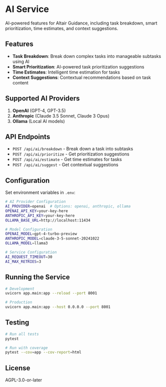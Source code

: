 # AI Service

AI-powered features for Altair Guidance, including task breakdown, smart prioritization, time estimates, and context suggestions.

## Features

- **Task Breakdown**: Break down complex tasks into manageable subtasks using AI
- **Smart Prioritization**: AI-powered task prioritization suggestions
- **Time Estimates**: Intelligent time estimation for tasks
- **Context Suggestions**: Contextual recommendations based on task content

## Supported AI Providers

1. **OpenAI** (GPT-4, GPT-3.5)
2. **Anthropic** (Claude 3.5 Sonnet, Claude 3 Opus)
3. **Ollama** (Local AI models)

## API Endpoints

- `POST /api/ai/breakdown` - Break down a task into subtasks
- `POST /api/ai/prioritize` - Get prioritization suggestions
- `POST /api/ai/estimate` - Get time estimates for tasks
- `POST /api/ai/suggest` - Get contextual suggestions

## Configuration

Set environment variables in `.env`:

```bash
# AI Provider Configuration
AI_PROVIDER=openai  # Options: openai, anthropic, ollama
OPENAI_API_KEY=your-key-here
ANTHROPIC_API_KEY=your-key-here
OLLAMA_BASE_URL=http://localhost:11434

# Model Configuration
OPENAI_MODEL=gpt-4-turbo-preview
ANTHROPIC_MODEL=claude-3-5-sonnet-20241022
OLLAMA_MODEL=llama3

# Service Configuration
AI_REQUEST_TIMEOUT=30
AI_MAX_RETRIES=3
```

## Running the Service

```bash
# Development
uvicorn app.main:app --reload --port 8001

# Production
uvicorn app.main:app --host 0.0.0.0 --port 8001
```

## Testing

```bash
# Run all tests
pytest

# Run with coverage
pytest --cov=app --cov-report=html
```

## License

AGPL-3.0-or-later
